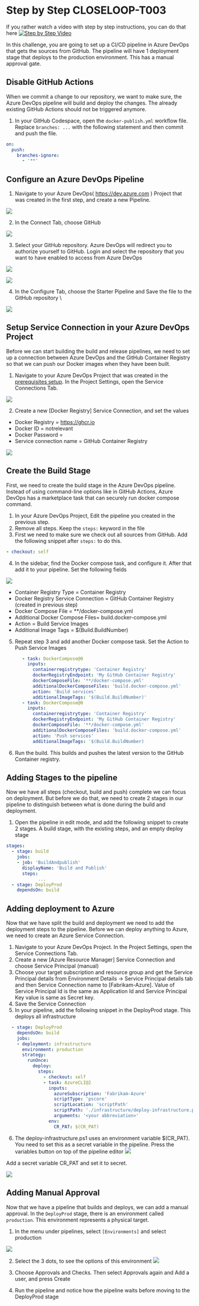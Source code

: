 # Step by Step CLOSELOOP-T003

If you rather watch a video with step by step instructions, you can do that here
[![Step by Step Video](https://img.youtube.com/vi/uvtSyui9l_I/0.jpg)](https://www.youtube.com/watch?v=uvtSyui9l_I)

In this challenge, you are going to set up a CI/CD pipeline in Azure DevOps that gets the sources from GitHub. The pipeline will have 1 deployment stage that deploys to the production environment. This has a manual approval gate.

## Disable GitHub Actions

When we commit a change to our repository, we want to make sure, the Azure DevOps pipeline will build and deploy the changes. The already existing GitHub Actions should not be triggered anymore. 

1. In your GitHub Codespace, open the `docker-publish.yml` workflow file. Replace `branches: ...` with the following statement and then commit and push the file.

```yaml
on:
  push:
    branches-ignore:
      - '**'
```
## Configure an Azure DevOps Pipeline

1. Navigate to your Azure DevOps( https://dev.azure.com ) Project that was created in the first step, and create a new Pipeline.

![](https://raw.githubusercontent.com/CloudLabsAI-Azure/AIW-DevOps/main/Assets/NewPipeline.png)

2. In the Connect Tab, choose GitHub

![](https://raw.githubusercontent.com/CloudLabsAI-Azure/AIW-DevOps/main/Assets/GHCOnnection.png)

3. Select your GitHub repository. Azure DevOps will redirect you to authorize yourself to GitHub. Login and select the repository that you want to have enabled to access from Azure DevOps

![](https://raw.githubusercontent.com/CloudLabsAI-Azure/AIW-DevOps/main/Assets/authorizeGH1.png)

![](https://raw.githubusercontent.com/CloudLabsAI-Azure/AIW-DevOps/main/Assets/authorizeGH.png)

4. In the Configure Tab, choose the Starter Pipeline and Save the file to the GitHub repository \

![](https://raw.githubusercontent.com/CloudLabsAI-Azure/AIW-DevOps/main/Assets/starterpipeline.png)

## Setup Service Connection in your Azure DevOps Project

Before we can start building the build and release pipelines, we need to set up a connection between Azure DevOps and the GitHub Container Registry so that we can push our Docker images when they have been built.

1. Navigate to your Azure DevOps Project that was created in the [prerequisites setup](/Challenges/Prerequisites/Readme.md). In the Project Settings, open the Service Connections Tab.

![](https://raw.githubusercontent.com/CloudLabsAI-Azure/AIW-DevOps/main/Assets/ServiceConnection.png)

2. Create a new [Docker Registry] Service Connection, and set the values
* Docker Registry = https://ghcr.io
* Docker ID = notrelevant
* Docker Password = <Your GitHub Personal Access Token>
* Service connection name = GitHub Container Registry

![](https://raw.githubusercontent.com/CloudLabsAI-Azure/AIW-DevOps/main/Assets/NewServiceConnectionDetails.png)

## Create the Build Stage

First, we need to create the build stage in the Azure DevOps pipeline. Instead of using command-line options like in GitHub Actions, Azure DevOps has a marketplace task that can  securely run docker compose command.

1. In your Azure DevOps Project, Edit the pipeline you created in the previous step.
2. Remove all steps. Keep the `steps:` keyword in the file
3. First we need to make sure we check out all sources from GitHub. Add the following snippet after `steps:` to do this.

```YAML
- checkout: self
```

4. In the sidebar, find the Docker compose task, and configure it. After that add it to your pipeline. Set the following fields

![](https://raw.githubusercontent.com/CloudLabsAI-Azure/AIW-DevOps/main/Assets/Docker%20Compose%20Task.png)

* Container Registry Type = Container Registry
* Docker Registry Service Connection = GitHub Container Registry (created in previous step)
* Docker Compose File = **/docker-compose.yml
* Additional Docker Compose Files= build.docker-compose.yml
* Action = Build Service Images
* Additional Image Tags = $(Build.BuildNumber)

5. Repeat step 3 and add another Docker compose task. Set the Action to Push Service Images

```YAML
      - task: DockerCompose@0
        inputs:
          containerregistrytype: 'Container Registry'
          dockerRegistryEndpoint: 'My GitHub Container Registry'
          dockerComposeFile: '**/docker-compose.yml'
          additionalDockerComposeFiles: 'build.docker-compose.yml'
          action: 'Build services'
          additionalImageTags: '$(Build.BuildNumber)'
      - task: DockerCompose@0
        inputs:
          containerregistrytype: 'Container Registry'
          dockerRegistryEndpoint: 'My GitHub Container Registry'
          dockerComposeFile: '**/docker-compose.yml'
          additionalDockerComposeFiles: 'build.docker-compose.yml'
          action: 'Push services'
          additionalImageTags: '$(Build.BuildNumber)
```

6. Run the build. This builds and pushes the latest version to the GitHub Container registry.

## Adding Stages to the pipeline

Now we have all steps (checkout, build and push) complete we can focus on deployment. But before we do that, we need to create 2 stages in our pipeline to distinguish between what is done during the build and deployment.

1. Open the pipeline in edit mode, and add the following snippet to create 2 stages. A build stage, with the existing steps, and an empty deploy stage

```YAML
stages:
  - stage: build
    jobs:
    - job: 'BuildAndpublish'
      displayName: 'Build and Publish'
      steps:
            ...
  - stage: DeployProd
    dependsOn: build
```

## Adding deployment to Azure 

Now that we have split the build and deployment we need to add the deployment steps to the pipeline. Before we can deploy anything to Azure, we need to create an Azure Service Connection.

1. Navigate to your Azure DevOps Project. In the Project Settings, open the Service Connections Tab.
2. Create a new [Azure Resource Manager] Service Connection and choose Service Principal (manual)
3. Choose your target subscription and resource group and get the Service Principal details from Environment Details -> Service Principal details tab and then Service Connection name to [Fabrikam-Azure]. Value of Service Principal Id is the same as Application Id and Service Principal Key value is same as Secret key.
4. Save the Service Connection
5. In your pipeline, add the following snippet in the DeployProd stage. This deploys all infrastructure

```YAML
  - stage: DeployProd
    dependsOn: build
    jobs:
    - deployment: infrastructure
      environment: production
      strategy:
        runOnce:
          deploy:
            steps:
              - checkout: self
              - task: AzureCLI@2
                inputs:
                  azureSubscription: 'Fabrikam-Azure'
                  scriptType: 'pscore'
                  scriptLocation: 'scriptPath'
                  scriptPath: './infrastructure/deploy-infrastructure.ps1'
                  arguments: '<your abbreviation>'
                env:
                  CR_PAT: $(CR_PAT)
```

6. The deploy-infrastructure.ps1 uses an environment variable $(CR_PAT). You need to set this as a secret variable in the pipeline. Press the variables button on top of the pipeline editor 
![](https://raw.githubusercontent.com/CloudLabsAI-Azure/AIW-DevOps/main/Assets/varButtron.png)

Add a secret variable CR_PAT and set it to secret.

![](https://raw.githubusercontent.com/CloudLabsAI-Azure/AIW-DevOps/main/Assets/secretVar.png)

## Adding Manual Approval

Now that we have a pipeline that builds and deploys, we can add a manual approval. In the `DeployProd` stage, there is an environment called `production`. This environment represents a physical target. 

1. In the menu under pipelines, select `[Environments]` and select production

![](https://raw.githubusercontent.com/CloudLabsAI-Azure/AIW-DevOps/main/Assets/2020-10-16-15-30-29.png)

2. Select the 3 dots, to see the options of this environment
![](https://raw.githubusercontent.com/CloudLabsAI-Azure/AIW-DevOps/main/Assets/2020-10-16-15-31-56.png)

3. Choose Approvals and Checks. Then select Approvals again and Add a user, and press Create

4. Run the pipeline and notice how the pipeline waits before moving to the DeployProd stage



 



